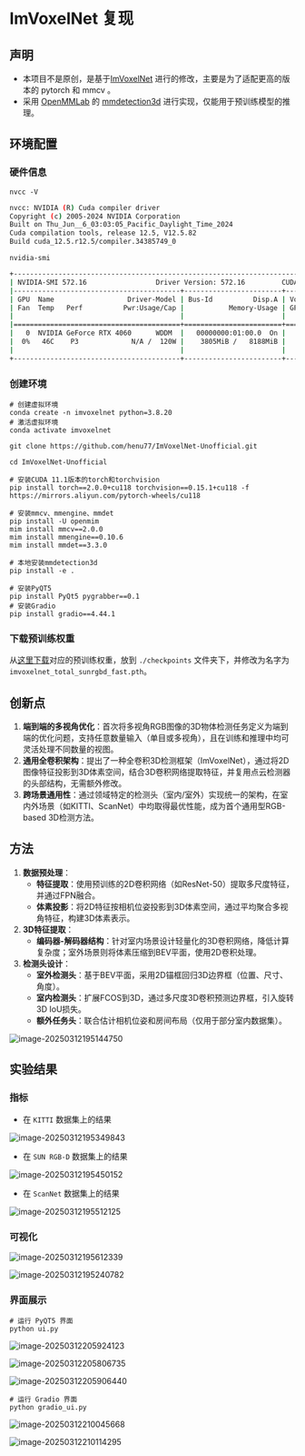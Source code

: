 # ImVoxelNet 复现


## 声明
- 本项目不是原创，是基于[ImVoxelNet](https://github.com/SamsungLabs/imvoxelnet) 进行的修改，主要是为了适配更高的版本的 pytorch 和 mmcv 。
- 采用 [OpenMMLab](https://openmmlab.com/) 的 [mmdetection3d](https://github.com/open-mmlab/mmdetection3d) 进行实现，仅能用于预训练模型的推理。

## 环境配置

### 硬件信息

```shell
nvcc -V
```
```bash
nvcc: NVIDIA (R) Cuda compiler driver
Copyright (c) 2005-2024 NVIDIA Corporation
Built on Thu_Jun__6_03:03:05_Pacific_Daylight_Time_2024
Cuda compilation tools, release 12.5, V12.5.82
Build cuda_12.5.r12.5/compiler.34385749_0
```

```shell
nvidia-smi
```

```bash
+-----------------------------------------------------------------------------------------+
| NVIDIA-SMI 572.16                 Driver Version: 572.16         CUDA Version: 12.8     |
|-----------------------------------------+------------------------+----------------------+
| GPU  Name                  Driver-Model | Bus-Id          Disp.A | Volatile Uncorr. ECC |
| Fan  Temp   Perf          Pwr:Usage/Cap |           Memory-Usage | GPU-Util  Compute M. |
|                                         |                        |               MIG M. |
|=========================================+========================+======================|
|   0  NVIDIA GeForce RTX 4060      WDDM  |   00000000:01:00.0  On |                  N/A |
|  0%   46C    P3             N/A /  120W |    3805MiB /   8188MiB |     11%      Default |
|                                         |                        |                  N/A |
+-----------------------------------------+------------------------+----------------------+
```

### 创建环境
```shell
# 创建虚拟环境
conda create -n imvoxelnet python=3.8.20
# 激活虚拟环境
conda activate imvoxelnet

git clone https://github.com/henu77/ImVoxelNet-Unofficial.git

cd ImVoxelNet-Unofficial

# 安装CUDA 11.1版本的torch和torchvision
pip install torch==2.0.0+cu118 torchvision==0.15.1+cu118 -f https://mirrors.aliyun.com/pytorch-wheels/cu118

# 安装mmcv、mmengine、mmdet
pip install -U openmim
mim install mmcv==2.0.0
mim install mmengine==0.10.6
mim install mmdet==3.3.0

# 本地安装mmdetection3d
pip install -e .

# 安装PyQT5
pip install PyQt5 pygrabber==0.1
# 安装Gradio
pip install gradio==4.44.1
```
### 下载预训练权重

从[这里下载](https://github.com/saic-vul/imvoxelnet/releases/download/v1.2/20211007_105247.pth)对应的预训练权重，放到 `./checkpoints` 文件夹下，并修改为名字为 `imvoxelnet_total_sunrgbd_fast.pth`。

## 创新点
1. **端到端的多视角优化**：首次将多视角RGB图像的3D物体检测任务定义为端到端的优化问题，支持任意数量输入（单目或多视角），且在训练和推理中均可灵活处理不同数量的视图。
2. **通用全卷积架构**：提出了一种全卷积3D检测框架（ImVoxelNet），通过将2D图像特征投影到3D体素空间，结合3D卷积网络提取特征，并复用点云检测器的头部结构，无需额外修改。
3. **跨场景通用性**：通过领域特定的检测头（室内/室外）实现统一的架构，在室内外场景（如KITTI、ScanNet）中均取得最优性能，成为首个通用型RGB-based 3D检测方法。

## 方法

1. **数据预处理**：
   - **特征提取**：使用预训练的2D卷积网络（如ResNet-50）提取多尺度特征，并通过FPN融合。
   - **体素投影**：将2D特征按相机位姿投影到3D体素空间，通过平均聚合多视角特征，构建3D体素表示。
2. **3D特征提取**：
   - **编码器-解码器结构**：针对室内场景设计轻量化的3D卷积网络，降低计算复杂度；室外场景则将体素压缩到BEV平面，使用2D卷积处理。
3. **检测头设计**：
   - **室外检测头**：基于BEV平面，采用2D锚框回归3D边界框（位置、尺寸、角度）。
   - **室内检测头**：扩展FCOS到3D，通过多尺度3D卷积预测边界框，引入旋转3D IoU损失。
   - **额外任务头**：联合估计相机位姿和房间布局（仅用于部分室内数据集）。

![image-20250312195144750](https://raw.githubusercontent.com/henu77/typoryPic/main/2025/image-20250312195144750.png)

## 实验结果

### 指标

- 在 `KITTI` 数据集上的结果

![image-20250312195349843](https://raw.githubusercontent.com/henu77/typoryPic/main/2025/image-20250312195349843.png)

- 在 `SUN RGB-D` 数据集上的结果

![image-20250312195450152](https://raw.githubusercontent.com/henu77/typoryPic/main/2025/image-20250312195450152.png)

- 在 `ScanNet` 数据集上的结果

![image-20250312195512125](https://raw.githubusercontent.com/henu77/typoryPic/main/2025/image-20250312195512125.png)

### 可视化

![image-20250312195612339](https://raw.githubusercontent.com/henu77/typoryPic/main/2025/image-20250312195612339.png)



![image-20250312195240782](https://raw.githubusercontent.com/henu77/typoryPic/main/2025/image-20250312195240782.png)



### 界面展示

```shell
# 运行 PyQT5 界面
python ui.py
```



![image-20250312205924123](https://raw.githubusercontent.com/henu77/typoryPic/main/2025/image-20250312205924123.png)

![image-20250312205806735](https://raw.githubusercontent.com/henu77/typoryPic/main/2025/image-20250312205806735.png)


![image-20250312205906440](https://raw.githubusercontent.com/henu77/typoryPic/main/2025/image-20250312205906440.png)

```shell
# 运行 Gradio 界面
python gradio_ui.py
```

![image-20250312210045668](https://raw.githubusercontent.com/henu77/typoryPic/main/2025/image-20250312210045668.png)

![image-20250312210114295](https://raw.githubusercontent.com/henu77/typoryPic/main/2025/image-20250312210114295.png)